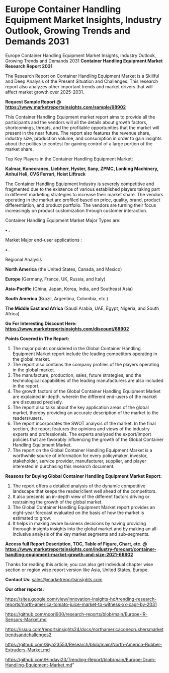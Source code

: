 # Europe Container Handling Equipment Market Insights, Industry Outlook, Growing Trends and Demands 2031
Europe Container Handling Equipment Market Insights, Industry Outlook, Growing Trends and Demands 2031
<strong>Container Handling Equipment Market Research Report 2031</strong>

The Research Report on Container Handling Equipment Market is a Skillful and Deep Analysis of the Present Situation and Challenges. This research report also analyzes other important trends and market drivers that will affect market growth over 2025-2031.

<strong>Request Sample Report @ <a href=https://www.marketreportsinsights.com/sample/68902>https://www.marketreportsinsights.com/sample/68902</a></strong>

This Container Handling Equipment market report aims to provide all the participants and the vendors will all the details about growth factors, shortcomings, threats, and the profitable opportunities that the market will present in the near future. The report also features the revenue share, industry size, production volume, and consumption in order to gain insights about the politics to contest for gaining control of a large portion of the market share.

Top Key Players in the Container Handling Equipment Market:

<strong>Kalmar, Konecranes, Liebherr, Hyster, Sany, ZPMC, Lonking Machinery, Anhui Heli, CVS Ferrari, Hoist Liftruck</strong>

The Container Handling Equipment Industry is severely competitive and fragmented due to the existence of various established players taking part in different marketing strategies to increase their market share. The vendors operating in the market are profiled based on price, quality, brand, product differentiation, and product portfolio. The vendors are turning their focus increasingly on product customization through customer interaction.

Container Handling Equipment Market Major Types are:

<strong>• .</strong>

Market Major end-user applications :

<strong>• .</strong>

Regional Analysis

</u><strong><b>North America</b></strong> (the United States, Canada, and Mexico)

<strong><b>Europe </b></strong>(Germany, France, UK, Russia, and Italy)

<strong><b>Asia-Pacific</b></strong> (China, Japan, Korea, India, and Southeast Asia)

<strong><b>South America</b></strong> (Brazil, Argentina, Colombia, etc.)

<strong><b>The Middle East and Africa</b></strong> (Saudi Arabia, UAE, Egypt, Nigeria, and South Africa)

<strong>Go For Interesting Discount Here: <a href=https://www.marketreportsinsights.com/discount/68902>https://www.marketreportsinsights.com/discount/68902</a></strong>

<strong>Points Covered in The Report:</strong>
<ol>
  <li>The major points considered in the Global Container Handling Equipment Market report include the leading competitors operating in the global market.</li>
  <li>The report also contains the company profiles of the players operating in the global market.</li>
  <li>The manufacture, production, sales, future strategies, and the technological capabilities of the leading manufacturers are also included in the report.</li>
  <li>The growth factors of the Global Container Handling Equipment Market are explained in-depth, wherein the different end-users of the market are discussed precisely.</li>
  <li>The report also talks about the key application areas of the global market, thereby providing an accurate description of the market to the readers/users.</li>
  <li>The report incorporates the SWOT analysis of the market. In the final section, the report features the opinions and views of the industry experts and professionals. The experts analyzed the export/import policies that are favorably influencing the growth of the Global Container Handling Equipment Market.</li>
  <li>The report on the Global Container Handling Equipment Market is a worthwhile source of information for every policymaker, investor, stakeholder, service provider, manufacturer, supplier, and player interested in purchasing this research document.</li>
</ol>
<strong>Reasons for Buying Global Container Handling Equipment Market Report:</strong>

<ol>
  <li>The report offers a detailed analysis of the dynamic competitive landscape that keeps the reader/client well ahead of the competitors.</li>
  <li>It also presents an in-depth view of the different factors driving or restraining the growth of the global market.</li>
  <li>The Global Container Handling Equipment Market report provides an eight-year forecast evaluated on the basis of how the market is estimated to grow.</li>
  <li>It helps in making aware business decisions by having providing thorough insights insights into the global market and by making an all-inclusive analysis of the key market segments and sub-segments.</li>
</ol>
<strong>Access full Report Description, TOC, Table of Figure, Chart, etc. @ <a href=https://www.marketreportsinsights.com/industry-forecast/container-handling-equipment-market-growth-and-size-2021-68902>https://www.marketreportsinsights.com/industry-forecast/container-handling-equipment-market-growth-and-size-2021-68902</a></strong>


Thanks for reading this article; you can also get individual chapter wise section or region wise report version like Asia, United States, Europe.

<strong>Contact Us:</strong>
sales@marketreportsinsights.com

<strong>Our other reports:</strong>

<a href=https://sites.google.com/view/innovation-insights-hq/trending-research-reports/north-america-tomato-juice-market-to-witness-xx-cagr-by-2031>https://sites.google.com/view/innovation-insights-hq/trending-research-reports/north-america-tomato-juice-market-to-witness-xx-cagr-by-2031</a>

<a href=https://github.com/noori900/research-reports/blob/main/Europe-IR-Sensors-Market.md>https://github.com/noori900/research-reports/blob/main/Europe-IR-Sensors-Market.md</a>

<a href=https://issuu.com/reportsinsights24/docs/northamericaconecrushersmarkettrendsandchallenges2>https://issuu.com/reportsinsights24/docs/northamericaconecrushersmarkettrendsandchallenges2</a>

<a href=https://github.com/Siya23553/Research/blob/main/North-America-Rubber-Extruders-Market.md>https://github.com/Siya23553/Research/blob/main/North-America-Rubber-Extruders-Market.md</a>

<a href=https://github.com/Hindavi23/Trending-Report/blob/main/Europe-Drum-Handling-Equipment-Market.md>https://github.com/Hindavi23/Trending-Report/blob/main/Europe-Drum-Handling-Equipment-Market.md</a>"
